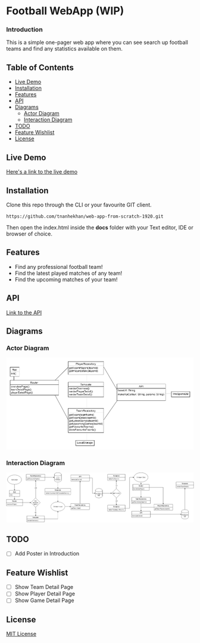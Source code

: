 # Football WebApp (WIP)
### Introduction
This is a simple one-pager web app where you can see search up football teams and find any statistics
available on them.

## Table of Contents
* [Live Demo](#Live-Demo)
* [Installation](#Installation)
* [Features](#Features)
* [API](#API)
* [Diagrams](#Diagrams)
    * [Actor Diagram](#Actor-Diagram)
    * [Interaction Diagram](#Interaction-Diagram)
* [TODO](#TODO)
* [Feature Wishlist](#Feature-Wishlist)
* [License](#License)


## Live Demo
[Here's a link to the live demo](https://tnanhekhan.github.io/web-app-from-scratch-1920/)
## Installation
Clone this repo through the CLI or your favourite GIT client.
```
https://github.com/tnanhekhan/web-app-from-scratch-1920.git
```

Then open the index.html inside the **docs**
folder with your Text editor, IDE or browser of choice. 
## Features
* Find any professional football team!
* Find the latest played matches of any team!
* Find the upcoming matches of your team!
## API
[Link to the API](https://www.thesportsdb.com/)
## Diagrams
### Actor Diagram
![Action Diagram](ActorDiagram.png)
### Interaction Diagram
![Interaction Diagram](InteractionDiagram.png)
## TODO
- [ ] Add Poster in Introduction
## Feature Wishlist
- [ ] Show Team Detail Page
- [ ] Show Player Detail Page
- [ ] Show Game Detail Page
## License
[MIT License](https://opensource.org/licenses/MIT)
